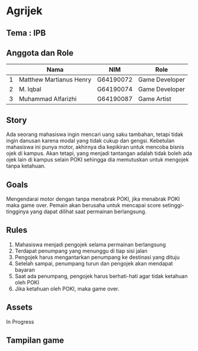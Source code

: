 # Agrijek

## Tema : IPB

## Anggota dan Role 
|   | Nama                     | NIM          | Role            |
|---|--------------------------|--------------|-----------------|
| 1 | Matthew Martianus Henry  | G64190072    | Game Developer  |
| 2 | M. Iqbal                 | G64190074    | Game Developer  |
| 3 | Muhammad Alfarizhi       | G64190087    | Game Artist     | 

## Story 
Ada seorang mahasiswa ingin mencari uang saku tambahan, tetapi tidak ingin danusan karena modal yang tidak cukup dan gengsi.
Kebetulan mahasiswa ini punya motor, akhirnya dia kepikiran untuk mencoba bisnis ojek di kampus. Akan tetapi, yang menjadi tantangan adalah tidak boleh ada ojek lain di kampus selain POKI sehingga dia memutuskan untuk mengojek tanpa ketahuan.
     
## Goals 
Mengendarai motor dengan tanpa menabrak POKI, jika menabrak POKI maka game over. Pemain akan berusaha        untuk mencapai score setinggi-tingginya yang dapat dilihat saat permainan berlangsung.
     
## Rules 
  1. Mahasiswa menjadi pengojek selama permainan berlangsung
  2. Terdapat penumpang yang menunggu di tiap sisi jalan 
  3. Pengojek harus mengantarkan penumpang ke destinasi yang dituju
  4. Setelah sampai, penumpang turun dan pengojek akan mendapat bayaran
  5. Saat ada penumpang, pengojek harus berhati-hati agar tidak ketahuan oleh POKI
  6. Jika ketahuan oleh POKI, maka game over.

## Assets
In Progress
    
## Tampilan game
